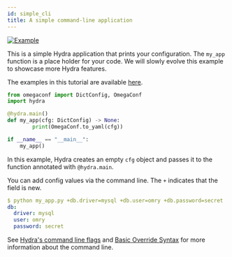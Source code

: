 ```yaml
---
id: simple_cli
title: A simple command-line application
---
```


[![Example](https://img.shields.io/badge/-Example-informational)](https://github.com/facebookresearch/hydra/blob/master/examples/tutorials/basic/your_first_hydra_app/1_simple_cli/my_app.py)

This is a simple Hydra application that prints your configuration.
The `my_app` function is a place holder for your code.
We will slowly evolve this example to showcase more Hydra features.

The examples in this tutorial are available [here](https://github.com/facebookresearch/hydra/tree/master/examples/tutorials/basic).

```python title="my_app.py"
from omegaconf import DictConfig, OmegaConf
import hydra

@hydra.main()
def my_app(cfg: DictConfig) -> None:
        print(OmegaConf.to_yaml(cfg))

if __name__ == "__main__":
    my_app()
```
In this example, Hydra creates an empty `cfg` object and passes it to the function annotated with `@hydra.main`.

You can add config values via the command line. The `+` indicates that the field is new.

```yaml
$ python my_app.py +db.driver=mysql +db.user=omry +db.password=secret
db:
  driver: mysql
  user: omry
  password: secret
```

See [Hydra's command line flags](advanced/hydra-command-line-flags.md) and 
[Basic Override Syntax](advanced/override_grammar/basic.md) for more information about the command line.

